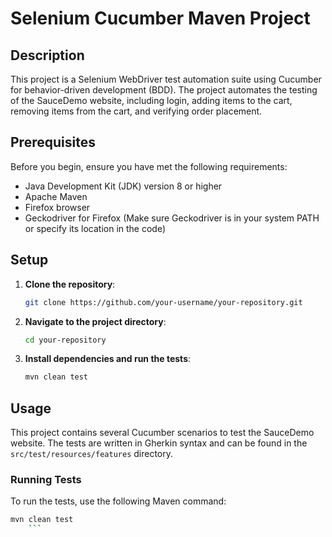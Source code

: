 # Selenium Cucumber Maven Project

## Description
This project is a Selenium WebDriver test automation suite using Cucumber for behavior-driven development (BDD). 
The project automates the testing of the SauceDemo website, including login, adding items to the cart, removing items from the cart, and verifying order placement.

## Prerequisites
Before you begin, ensure you have met the following requirements:
- Java Development Kit (JDK) version 8 or higher
- Apache Maven
- Firefox browser
- Geckodriver for Firefox (Make sure Geckodriver is in your system PATH or specify its location in the code)

## Setup
1. **Clone the repository**:
    ```sh
    git clone https://github.com/your-username/your-repository.git
    
2. **Navigate to the project directory**:
    ```sh
    cd your-repository
    ```

3. **Install dependencies and run the tests**:
    ```sh
    mvn clean test
    ```

## Usage
This project contains several Cucumber scenarios to test the SauceDemo website. The tests are written in Gherkin syntax and can be found in the `src/test/resources/features` directory.

### Running Tests
To run the tests, use the following Maven command:
```sh
mvn clean test
    ```
